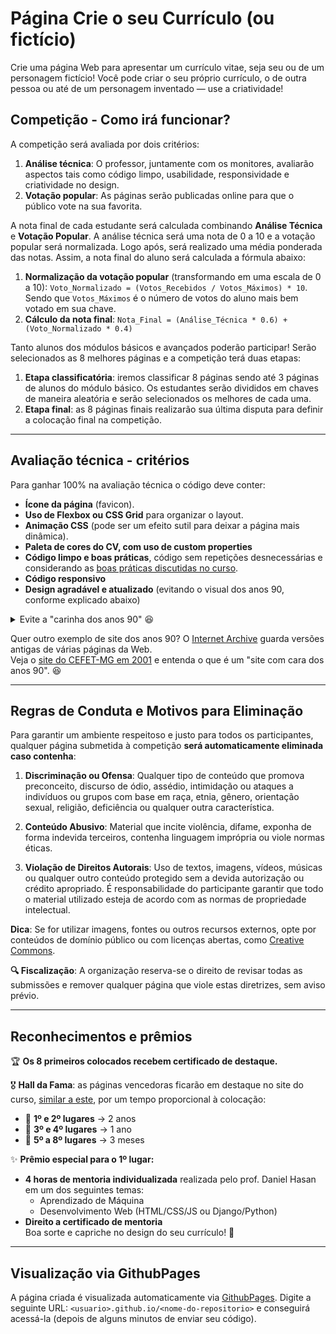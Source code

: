 # Página Crie o seu Currículo (ou fictício)

Crie uma página Web para apresentar um currículo vitae, seja seu ou de um personagem fictício! Você pode criar o seu próprio currículo, o de outra pessoa ou até de um personagem inventado — use a criatividade!



## Competição - Como irá funcionar?

A competição será avaliada por dois critérios:

1. **Análise técnica**: O professor, juntamente com os monitores, avaliarão aspectos tais como código limpo, usabilidade, responsividade e criatividade no design.  
2. **Votação popular**: As páginas serão publicadas online para que o público vote na sua favorita.

A nota final de cada estudante será calculada combinando **Análise Técnica** e **Votação Popular**. A análise técnica será uma nota de 0 a 10 e a votação popular será normalizada. Logo após, será realizado uma média ponderada das notas. Assim, a nota final do aluno será calculada a fórmula abaixo:  

1. **Normalização da votação popular** (transformando em uma escala de 0 a 10):  ```Voto_Normalizado = (Votos_Recebidos / Votos_Máximos) * 10```. Sendo que ```Votos_Máximos``` é o número de votos do aluno mais bem votado em sua chave.
2. **Cálculo da nota final**: ```Nota_Final = (Análise_Técnica * 0.6) + (Voto_Normalizado * 0.4)```

Tanto alunos dos módulos básicos e avançados poderão participar! Serão selecionados as 8 melhores páginas e a competição terá duas etapas: 

1. **Etapa classificatória**: iremos classificar 8 páginas sendo até 3 páginas de alunos do módulo básico. Os estudantes serão divididos em chaves de maneira aleatória e serão selecionados os melhores de cada uma. 
2. **Etapa final**: as 8 páginas finais realizarão sua última disputa para definir a colocação final na competição.
---
## Avaliação técnica - critérios

Para ganhar 100% na avaliação técnica o código deve conter:

- **Ícone da página** (favicon).  
- **Uso de Flexbox ou CSS Grid** para organizar o layout.  
- **Animação CSS** (pode ser um efeito sutil para deixar a página mais dinâmica).
- **Paleta de cores do CV, com uso de custom properties** 
- **Código limpo e boas práticas**, código sem repetições desnecessárias e considerando as [boas práticas discutidas no curso](https://prof-hasan.github.io/guias-curso-extensao/boas_praticas_html_css.pdf).
- **Código responsivo**
- **Design agradável e atualizado** (evitando o visual dos anos 90, conforme explicado abaixo)

<details>
   <summary>Evite a "carinha dos anos 90" 😆</summary>
   <p>Nada contra os anos 90, na verdade, amo essa década! Mas, nos primórdios da Web, os designs eram bem ruins:</p>
   <p>
      <img src="imgs-anos90/site-anos-90s-1.png" height="250">
      <img src="imgs-anos90/site-anos-90s-2.png" height="250">
      <img src="imgs-anos90/site-anos-90s-3.png" height="250">
      <img src="imgs-anos90/site-anos-90s-4.png" height="250">
      <img src="imgs-anos90/site-anos-90s-5.png" height="250">
      <img src="imgs-anos90/site-anos-90s-6.png" height="250">
   </p>
   <p>O que era comum naquela época, mas evitamos hoje?</p>
   <ul>
      <li>Usar cores demais.</li>
      <li>Usar imagens de fundo indiscriminadamente (hoje usamos com parcimônia e sem repetição).</li>
      <li>Usar apenas fontes padrão (ex: Arial, Times New Roman).</li>
      <li>Hiperlinks sublinhados com azul ou roxo. Hoje, o sublinhado pode ser estilizado apenas em <code>:hover</code>.</li>
      <li>Degradês muito extravagantes.</li>
      <li>Layouts simples de uma única coluna.</li>
      <li>Falta de separação visual entre seções (cabeçalho, conteúdo, rodapé).</li>
      <li>Bordas muito grossas. Hoje, geralmente usamos no máximo 1-2px.</li>
      <li>Arredondamento excessivo de bordas. Se arredondar, que seja sutil (5-10px).</li>
      <li>Falta de imagens. Hoje elas são essenciais para compor o design.</li>
      <li>Falta de espaçamento adequado. É importante planejar os espaços vazios para evitar elementos "grudados".</li>
   </ul>
   <p>Exemplos de bons designs hoje em dia:</p>
   <ul>
      <li><a href="https://www.batokasafaris.com/">Batoka Safaris</a></li>
      <li><a href="https://wovenmagazine.com/">Revista Woven</a></li>
      <li><a href="https://alistapart.com/">A List Apart</a></li>
      <li><a href="https://www.artstation.com/">ArtStation</a></li>
      <li><a href="https://www.nowness.com/">Loja Nowness</a></li>
      <li><a href="https://store.steampowered.com/">Steam</a></li>
   </ul>
</details>

Quer outro exemplo de site dos anos 90? O [Internet Archive](https://web.archive.org/) guarda versões antigas de várias páginas da Web.  
Veja o [site do CEFET-MG em 2001](https://web.archive.org/web/20010119180700/http://www.cefetmg.br/) e entenda o que é um "site com cara dos anos 90". 😆

---
## Regras de Conduta e Motivos para Eliminação
Para garantir um ambiente respeitoso e justo para todos os participantes, qualquer página submetida à competição **será automaticamente eliminada caso contenha**:

1. **Discriminação ou Ofensa**: Qualquer tipo de conteúdo que promova preconceito, discurso de ódio, assédio, intimidação ou ataques a indivíduos ou grupos com base em raça, etnia, gênero, orientação sexual, religião, deficiência ou qualquer outra característica.

2. **Conteúdo Abusivo**: Material que incite violência, difame, exponha de forma indevida terceiros, contenha linguagem imprópria ou viole normas éticas.

3. **Violação de Direitos Autorais**: Uso de textos, imagens, vídeos, músicas ou qualquer outro conteúdo protegido sem a devida autorização ou crédito apropriado. É responsabilidade do participante garantir que todo o material utilizado esteja de acordo com as normas de propriedade intelectual.

**Dica**: Se for utilizar imagens, fontes ou outros recursos externos, opte por conteúdos de domínio público ou com licenças abertas, como [Creative Commons](https://pt.wikipedia.org/wiki/Creative_Commons).

**🔍 Fiscalização**: A organização reserva-se o direito de revisar todas as submissões e remover qualquer página que viole estas diretrizes, sem aviso prévio.

---
## Reconhecimentos e prêmios

🏆 **Os 8 primeiros colocados recebem certificado de destaque.**  

🎖️ **Hall da Fama**: as páginas vencedoras ficarão em destaque no site do curso, [similar a este](https://prof-hasan.github.io/cefet-front-end-extensao/#tps), por um tempo proporcional à colocação:  

- 🥇 **1º e 2º lugares** → 2 anos  
- 🥈 **3º e 4º lugares** → 1 ano  
- 🥉 **5º a 8º lugares** → 3 meses  

✨ **Prêmio especial para o 1º lugar:**  
- **4 horas de mentoria individualizada** realizada pelo prof. Daniel Hasan em um dos seguintes temas:  
  - Aprendizado de Máquina  
  - Desenvolvimento Web (HTML/CSS/JS ou Django/Python)  
- **Direito a certificado de mentoria**  
Boa sorte e capriche no design do seu currículo! 🚀  
---
## Visualização via GithubPages
A página criada é visualizada automaticamente via [GithubPages](https://pages.github.com/). Digite a seguinte URL: `<usuario>.github.io/<nome-do-repositorio>` e conseguirá acessá-la (depois de alguns minutos de enviar seu código).

